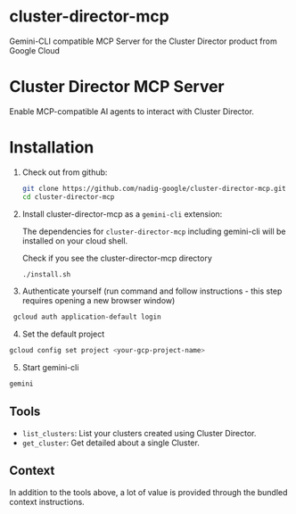 # cluster-director-mcp
Gemini-CLI compatible MCP Server for the Cluster Director product from Google Cloud

# Cluster Director MCP Server

Enable MCP-compatible AI agents to interact with Cluster Director.

# Installation

1.  Check out from github:

    ```sh
    git clone https://github.com/nadig-google/cluster-director-mcp.git
    cd cluster-director-mcp
    ```

2.  Install cluster-director-mcp as a `gemini-cli` extension:

    The dependencies for `cluster-director-mcp` including gemini-cli will be installed on your cloud shell.

    Check if you see the cluster-director-mcp directory
    ```sh
    ./install.sh
    ```   

3. Authenticate yourself (run command and follow instructions - this step requires opening a new browser window)
  ```sh
   gcloud auth application-default login
  ```
  
4. Set the default project
  ```sh
  gcloud config set project <your-gcp-project-name>
  ```

5. Start gemini-cli
  ```sh
  gemini
  ```

## Tools

- `list_clusters`: List your clusters created using Cluster Director.
- `get_cluster`: Get detailed about a single Cluster.

## Context 

In addition to the tools above, a lot of value is provided through the bundled context instructions.



